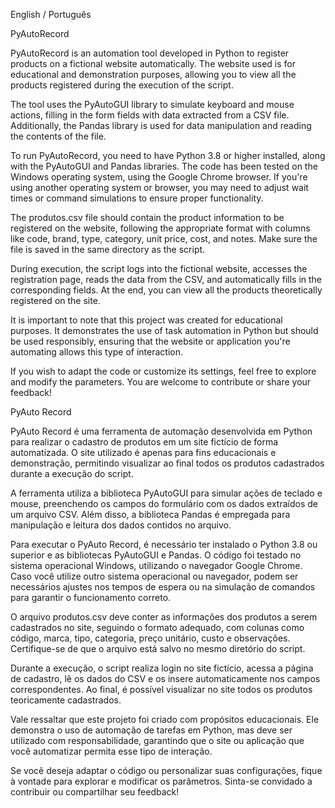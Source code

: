 English / Português

PyAutoRecord

PyAutoRecord is an automation tool developed in Python to register products on a fictional website automatically. The website used is for educational and demonstration purposes, allowing you to view all the products registered during the execution of the script.

The tool uses the PyAutoGUI library to simulate keyboard and mouse actions, filling in the form fields with data extracted from a CSV file. Additionally, the Pandas library is used for data manipulation and reading the contents of the file.

To run PyAutoRecord, you need to have Python 3.8 or higher installed, along with the PyAutoGUI and Pandas libraries. The code has been tested on the Windows operating system, using the Google Chrome browser. If you're using another operating system or browser, you may need to adjust wait times or command simulations to ensure proper functionality.

The produtos.csv file should contain the product information to be registered on the website, following the appropriate format with columns like code, brand, type, category, unit price, cost, and notes. Make sure the file is saved in the same directory as the script.

During execution, the script logs into the fictional website, accesses the registration page, reads the data from the CSV, and automatically fills in the corresponding fields. At the end, you can view all the products theoretically registered on the site.

It is important to note that this project was created for educational purposes. It demonstrates the use of task automation in Python but should be used responsibly, ensuring that the website or application you're automating allows this type of interaction.

If you wish to adapt the code or customize its settings, feel free to explore and modify the parameters. You are welcome to contribute or share your feedback!



PyAuto Record

PyAuto Record é uma ferramenta de automação desenvolvida em Python para realizar o cadastro de produtos em um site fictício de forma automatizada. O site utilizado é apenas para fins educacionais e demonstração, permitindo visualizar ao final todos os produtos cadastrados durante a execução do script.

A ferramenta utiliza a biblioteca PyAutoGUI para simular ações de teclado e mouse, preenchendo os campos do formulário com os dados extraídos de um arquivo CSV. Além disso, a biblioteca Pandas é empregada para manipulação e leitura dos dados contidos no arquivo.

Para executar o PyAuto Record, é necessário ter instalado o Python 3.8 ou superior e as bibliotecas PyAutoGUI e Pandas. O código foi testado no sistema operacional Windows, utilizando o navegador Google Chrome. Caso você utilize outro sistema operacional ou navegador, podem ser necessários ajustes nos tempos de espera ou na simulação de comandos para garantir o funcionamento correto.

O arquivo produtos.csv deve conter as informações dos produtos a serem cadastrados no site, seguindo o formato adequado, com colunas como código, marca, tipo, categoria, preço unitário, custo e observações. Certifique-se de que o arquivo está salvo no mesmo diretório do script.

Durante a execução, o script realiza login no site fictício, acessa a página de cadastro, lê os dados do CSV e os insere automaticamente nos campos correspondentes. Ao final, é possível visualizar no site todos os produtos teoricamente cadastrados.

Vale ressaltar que este projeto foi criado com propósitos educacionais. Ele demonstra o uso de automação de tarefas em Python, mas deve ser utilizado com responsabilidade, garantindo que o site ou aplicação que você automatizar permita esse tipo de interação.

Se você deseja adaptar o código ou personalizar suas configurações, fique à vontade para explorar e modificar os parâmetros. Sinta-se convidado a contribuir ou compartilhar seu feedback!
